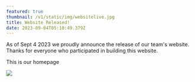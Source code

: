 ```yaml
---
featured: true
thumbnail: /v1/static/img/websitelive.jpg
title: Website Released!
date: 2023-09-04T05:10:49.379Z
---
```

A﻿s of Sept 4 2023 we proudly announce the release of our team's website. Thanks for everyone who participated in building this website.



T﻿his is our homepage

![](/v1/static/img/website_home.png)